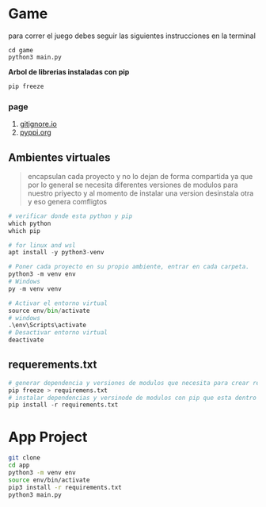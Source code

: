 # Game 
para correr el juego debes seguir las siguientes instrucciones en la terminal

```
cd game
python3 main.py
```

**Arbol de librerias instaladas con pip**
```py
pip freeze
```

### page

1. [gitignore.io](https://gitignore.io)
2. [pyppi.org](https://pypi.org)


## Ambientes virtuales

> encapsulan  cada proyecto y no lo dejan de forma compartida ya que por lo general se necesita diferentes versiones de modulos para nuestro priyecto y al momento de instalar una version desinstala otra y eso genera comfligtos

```python
# verificar donde esta python y pip
which python
which pip
```

```python
# for linux and wsl
apt install -y python3-venv
```

```python
# Poner cada proyecto en su propio ambiente, entrar en cada carpeta.
python3 -m venv env
# Windows
py -m venv venv
```

```python
# Activar el entorno virtual
source env/bin/activate
# windows 
.\env\Scripts\activate
# Desactivar entorno virtual
deactivate
```

## requerements.txt

```python
# generar dependencia y versiones de modulos que necesita para crear requirements.txt
pip freeze > requiremens.txt
# instalar dependencias y versinode de modulos con pip que esta dentro de requirements.txt
pip install -r requirements.txt
```

# App Project
```sh
git clone
cd app
python3 -m venv env 
source env/bin/activate
pip3 install -r requirements.txt
python3 main.py
```
